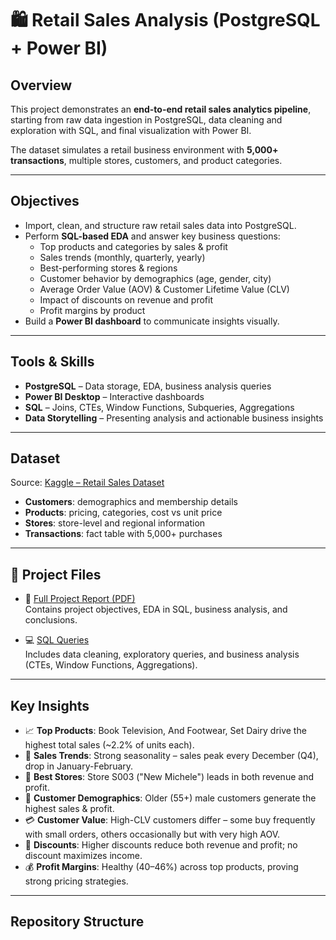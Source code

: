 # 🛍️ Retail Sales Analysis (PostgreSQL + Power BI)

## Overview
This project demonstrates an **end-to-end retail sales analytics pipeline**, starting from raw data ingestion in PostgreSQL, data cleaning and exploration with SQL, and final visualization with Power BI.  

The dataset simulates a retail business environment with **5,000+ transactions**, multiple stores, customers, and product categories.  

---

## Objectives
- Import, clean, and structure raw retail sales data into PostgreSQL.  
- Perform **SQL-based EDA** and answer key business questions:
  - Top products and categories by sales & profit  
  - Sales trends (monthly, quarterly, yearly)  
  - Best-performing stores & regions  
  - Customer behavior by demographics (age, gender, city)  
  - Average Order Value (AOV) & Customer Lifetime Value (CLV)  
  - Impact of discounts on revenue and profit  
  - Profit margins by product  
- Build a **Power BI dashboard** to communicate insights visually.  

---

## Tools & Skills
- **PostgreSQL** – Data storage, EDA, business analysis queries  
- **Power BI Desktop** – Interactive dashboards  
- **SQL** – Joins, CTEs, Window Functions, Subqueries, Aggregations  
- **Data Storytelling** – Presenting analysis and actionable business insights  

---

## Dataset
Source: [Kaggle – Retail Sales Dataset](https://www.kaggle.com/datasets/buharishehu/retail-sales-dataset/data)  
- **Customers**: demographics and membership details  
- **Products**: pricing, categories, cost vs unit price  
- **Stores**: store-level and regional information  
- **Transactions**: fact table with 5,000+ purchases  

---

## 📂 Project Files

- 📄 [Full Project Report (PDF)](report/Retail_Sales_Report.pdf)  
  Contains project objectives, EDA in SQL, business analysis, and conclusions.

- 💻 [SQL Queries](sql/retail_sales_analysis.sql)  
  Includes data cleaning, exploratory queries, and business analysis (CTEs, Window Functions, Aggregations).  

---

## Key Insights
- 📈 **Top Products**: Book Television, And Footwear, Set Dairy drive the highest total sales (~2.2% of units each).  
- 🛒 **Sales Trends**: Strong seasonality – sales peak every December (Q4), drop in January-February.  
- 🏬 **Best Stores**: Store S003 ("New Michele") leads in both revenue and profit.  
- 👥 **Customer Demographics**: Older (55+) male customers generate the highest sales & profit.  
- 💳 **Customer Value**: High-CLV customers differ – some buy frequently with small orders, others occasionally but with very high AOV.  
- 🎯 **Discounts**: Higher discounts reduce both revenue and profit; no discount maximizes income.  
- 💰 **Profit Margins**: Healthy (40–46%) across top products, proving strong pricing strategies.  

---

## Repository Structure
